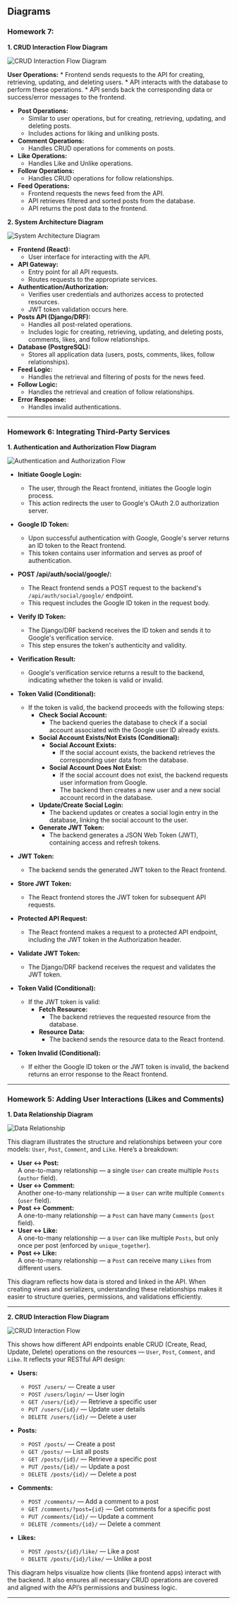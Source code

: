 ## Diagrams

### Homework 7: 

**1. CRUD Interaction Flow Diagram**

![CRUD Interaction Flow Diagram](https://drive.google.com/uc?id=1zfQbo5DWX70pqsNCl2u644dPRBygyetq)

**User Operations:**
    * Frontend sends requests to the API for creating, retrieving, updating, and deleting users.
    * API interacts with the database to perform these operations.
    * API sends back the corresponding data or success/error messages to the frontend.
* **Post Operations:**
    * Similar to user operations, but for creating, retrieving, updating, and deleting posts.
    * Includes actions for liking and unliking posts.
* **Comment Operations:**
    * Handles CRUD operations for comments on posts.
* **Like Operations:**
    * Handles Like and Unlike operations.
* **Follow Operations:**
    * Handles CRUD operations for follow relationships.
* **Feed Operations:**
    * Frontend requests the news feed from the API.
    * API retrieves filtered and sorted posts from the database.
    * API returns the post data to the frontend.

**2. System Architecture Diagram**

![System Architecture Diagram](https://drive.google.com/uc?id=1h4CjbVk1vRNex6B1PVkKWa5JuH5EbqSh)

* **Frontend (React):**
    * User interface for interacting with the API.
* **API Gateway:**
    * Entry point for all API requests.
    * Routes requests to the appropriate services.
* **Authentication/Authorization:**
    * Verifies user credentials and authorizes access to protected resources.
    * JWT token validation occurs here.
* **Posts API (Django/DRF):**
    * Handles all post-related operations.
    * Includes logic for creating, retrieving, updating, and deleting posts, comments, likes, and follow relationships.
* **Database (PostgreSQL):**
    * Stores all application data (users, posts, comments, likes, follow relationships).
* **Feed Logic:**
    * Handles the retrieval and filtering of posts for the news feed.
* **Follow Logic:**
    * Handles the retrieval and creation of follow relationships.
* **Error Response:**
    * Handles invalid authentications.

---

### Homework 6: Integrating Third-Party Services

**1. Authentication and Authorization Flow Diagram**

![Authentication and Authorization Flow](https://drive.google.com/uc?id=1PaEmp7Y7E0wcPsBMJmGWJdNwMz0iPwYY)

- **Initiate Google Login:**

  - The user, through the React frontend, initiates the Google login process.
  - This action redirects the user to Google's OAuth 2.0 authorization server.

- **Google ID Token:**

  - Upon successful authentication with Google, Google's server returns an ID token to the React frontend.
  - This token contains user information and serves as proof of authentication.

- **POST /api/auth/social/google/:**

  - The React frontend sends a POST request to the backend's `/api/auth/social/google/` endpoint.
  - This request includes the Google ID token in the request body.

- **Verify ID Token:**

  - The Django/DRF backend receives the ID token and sends it to Google's verification service.
  - This step ensures the token's authenticity and validity.

- **Verification Result:**

  - Google's verification service returns a result to the backend, indicating whether the token is valid or invalid.

- **Token Valid (Conditional):**

  - If the token is valid, the backend proceeds with the following steps:
    - **Check Social Account:**
      - The backend queries the database to check if a social account associated with the Google user ID already exists.
    - **Social Account Exists/Not Exists (Conditional):**
      - **Social Account Exists:**
        - If the social account exists, the backend retrieves the corresponding user data from the database.
      - **Social Account Does Not Exist:**
        - If the social account does not exist, the backend requests user information from Google.
        - The backend then creates a new user and a new social account record in the database.
    - **Update/Create Social Login:**
      - The backend updates or creates a social login entry in the database, linking the social account to the user.
    - **Generate JWT Token:**
      - The backend generates a JSON Web Token (JWT), containing access and refresh tokens.

- **JWT Token:**

  - The backend sends the generated JWT token to the React frontend.

- **Store JWT Token:**

  - The React frontend stores the JWT token for subsequent API requests.

- **Protected API Request:**

  - The React frontend makes a request to a protected API endpoint, including the JWT token in the Authorization header.

- **Validate JWT Token:**

  - The Django/DRF backend receives the request and validates the JWT token.

- **Token Valid (Conditional):**

  - If the JWT token is valid:
    - **Fetch Resource:**
      - The backend retrieves the requested resource from the database.
    - **Resource Data:**
      - The backend sends the resource data to the React frontend.

- **Token Invalid (Conditional):**
  - If either the Google ID token or the JWT token is invalid, the backend returns an error response to the React frontend.

---

### Homework 5: Adding User Interactions (Likes and Comments)

**1. Data Relationship Diagram**

![Data Relationship](https://drive.google.com/uc?id=1AgKyroM7R5oaeaTcnFAc8ectJk9gT1M4)

This diagram illustrates the structure and relationships between your core models: `User`, `Post`, `Comment`, and `Like`. Here’s a breakdown:

- **User ↔ Post:**  
  A one-to-many relationship — a single `User` can create multiple `Posts` (`author` field).
- **User ↔ Comment:**  
  Another one-to-many relationship — a `User` can write multiple `Comments` (`user` field).
- **Post ↔ Comment:**  
  A one-to-many relationship — a `Post` can have many `Comments` (`post` field).
- **User ↔ Like:**  
  A one-to-many relationship — a `User` can like multiple `Posts`, but only once per post (enforced by `unique_together`).
- **Post ↔ Like:**  
  A one-to-many relationship — a `Post` can receive many `Likes` from different users.

This diagram reflects how data is stored and linked in the API. When creating views and serializers, understanding these relationships makes it easier to structure queries, permissions, and validations efficiently.

---

**2. CRUD Interaction Flow Diagram**

![CRUD Interaction Flow](https://drive.google.com/uc?id=1_ljXYK0j7xOl5aVoXKGngc-rnKHSLk_o)

This shows how different API endpoints enable CRUD (Create, Read, Update, Delete) operations on the resources — `User`, `Post`, `Comment`, and `Like`. It reflects your RESTful API design:

- **Users:**

  - `POST /users/` — Create a user
  - `POST /users/login/` — User login
  - `GET /users/{id}/` — Retrieve a specific user
  - `PUT /users/{id}/` — Update user details
  - `DELETE /users/{id}/` — Delete a user

- **Posts:**

  - `POST /posts/` — Create a post
  - `GET /posts/` — List all posts
  - `GET /posts/{id}/` — Retrieve a specific post
  - `PUT /posts/{id}/` — Update a post
  - `DELETE /posts/{id}/` — Delete a post

- **Comments:**

  - `POST /comments/` — Add a comment to a post
  - `GET /comments/?post={id}` — Get comments for a specific post
  - `PUT /comments/{id}/` — Update a comment
  - `DELETE /comments/{id}/` — Delete a comment

- **Likes:**
  - `POST /posts/{id}/like/` — Like a post
  - `DELETE /posts/{id}/like/` — Unlike a post

This diagram helps visualize how clients (like frontend apps) interact with the backend. It also ensures all necessary CRUD operations are covered and aligned with the API’s permissions and business logic.

---
